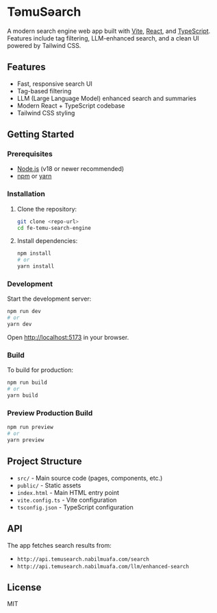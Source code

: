 # TəmuSəarch

A modern search engine web app built with [Vite](https://vitejs.dev/), [React](https://react.dev/), and [TypeScript](https://www.typescriptlang.org/). Features include tag filtering, LLM-enhanced search, and a clean UI powered by Tailwind CSS.

## Features

- Fast, responsive search UI
- Tag-based filtering
- LLM (Large Language Model) enhanced search and summaries
- Modern React + TypeScript codebase
- Tailwind CSS styling

## Getting Started

### Prerequisites

- [Node.js](https://nodejs.org/) (v18 or newer recommended)
- [npm](https://www.npmjs.com/) or [yarn](https://yarnpkg.com/)

### Installation

1. Clone the repository:

   ```sh
   git clone <repo-url>
   cd fe-temu-search-engine
   ```

2. Install dependencies:

   ```sh
   npm install
   # or
   yarn install
   ```

### Development

Start the development server:

```sh
npm run dev
# or
yarn dev
```

Open [http://localhost:5173](http://localhost:5173) in your browser.

### Build

To build for production:

```sh
npm run build
# or
yarn build
```

### Preview Production Build

```sh
npm run preview
# or
yarn preview
```

## Project Structure

- `src/` - Main source code (pages, components, etc.)
- `public/` - Static assets
- `index.html` - Main HTML entry point
- `vite.config.ts` - Vite configuration
- `tsconfig.json` - TypeScript configuration

## API

The app fetches search results from:

- `http://api.temusearch.nabilmuafa.com/search`
- `http://api.temusearch.nabilmuafa.com/llm/enhanced-search`

## License

MIT
